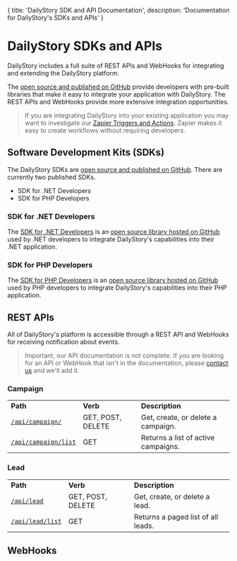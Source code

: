 {
	title: 'DailyStory SDK and API Documentation',
	description: 'Documentation for DailyStory\'s SDKs and APIs'
}
# DailyStory SDKs and APIs
DailyStory includes a full suite of REST APIs and WebHooks for integrating and extending the DailyStory platform.

The [open source and published on GitHub](https://github.com/dailystory/SDKs/) provide developers with pre-built libraries that make it easy to integrate your application with DailyStory. The REST APIs and WebHooks provide more extensive integration opportunities.

> If you are integrating DailyStory into your existing application you may want to investigate our [Zapier Triggers and Actions](https://zapier.com/). Zapier makes it easy to create workflows without requiring developers.

## Software Development Kits (SDKs)
The DailyStory SDKs are [open source and published on GitHub](https://github.com/dailystory/SDKs/). There are currently two published SDKs.

* SDK for .NET Developers
* SDK for PHP Developers

### SDK for .NET Developers
The [SDK for .NET Developers](/sdk/dotnet) is an [open source library hosted on GitHub](https://github.com/dailystory/SDKs/tree/master/DotNet) used by .NET developers to integrate DailyStory's capabilities into their .NET application.

### SDK for PHP Developers
The [SDK for PHP Developers](/sdk/php) is an [open source library hosted on GitHub](https://github.com/dailystory/SDKs/tree/master/PHP) used by PHP developers to integrate DailyStory's capabilities into their PHP application.

## REST APIs
All of DailyStory's platform is accessible through a REST API and WebHooks for receiving notification about events.

> Important, our API documentation is not complete. If you are looking for an API or WebHook that isn't in the documentation, please [contact us](https://dailystory/contact-us) and we'll add it.

### Campaign
<table class="table">
<tbody>
<tr>
<td><strong>Path</strong></td>
<td><strong>Verb</strong></td>
<td><strong>Description</strong></td>
</tr>
<tr>
<td width="25%" nowrap><code><a href="https://docs.dailystory.com/api/campaign/#api-campaign">/api/campaign/</a></code></td>
<td>GET, POST, DELETE</td>
<td>Get, create, or delete a campaign.</td>
</tr>
<tr>
<td width="25%" nowrap><code><a href="https://docs.dailystory.com/api/campaign/#api-campaign-list">/api/campaign/list</a></code></td>
<td>GET</td>
<td>Returns a list of active campaigns.</td>
</tr>
</tbody>
</table>

### Lead
<table class="table">
<tbody>
<tr>
<td><strong>Path</strong></td>
<td><strong>Verb</strong></td>
<td><strong>Description</strong></td>
</tr>
<tr>
<td width="25%" nowrap><code><a href="https://docs.dailystory.com/api/lead">/api/lead</a></code></td>
<td>GET, POST, DELETE</td>
<td>Get, create, or delete a lead.</td>
</tr>
<tr>
<td width="25%" nowrap><code><a href="https://docs.dailystory.com/api/lead/#api-lead-list">/api/lead/list</a></code></td>
<td>GET</td>
<td>Returns a paged list of all leads.</td>
</tr>
</tbody>
</table>

## WebHooks